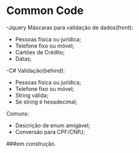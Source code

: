# Common Code

-Jquery
Máscaras para validação de dados(front): 
 - Pessoas física ou jurídica;
 - Telefone fixo ou móvel;
 - Cartões de Crédito;
 - Datas;

-C#
Validação(behind):
 - Pessoas física ou jurídica;
 - Telefone fixo ou móvel;
 - String válida;
 - Se string é hexadecimal;

Comuns:
 - Descrição de enum amigável;
 - Conversão para CPF/CNPJ;

###em construção.
